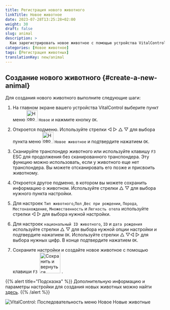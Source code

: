 ```yaml
---
title: Регистрация нового животного
linkTitle: Новое животное
date: 2023-07-28T13:25:28+02:00
weight: 30
draft: false
slug: animal
description: >
  Как зарегистрировать новое животное с помощью устройства VitalControl.
categories: [Новое животное]
tags: [Регистрация животных]
translationKey: new/animal
---
```

## Создание нового животного {#create-a-new-animal}

Для создания нового животного выполните следующие шаги:

1. На главном экране вашего устройства VitalControl выберите пункт меню <img src="/icons/main/new-animal.svg" width="35" align="bottom" alt="Новое животное" /> `Новое` и нажмите кнопку `OK`.

2. Откроется подменю. Используйте стрелки ◁ ▷ △ ▽ для выбора пункта меню <img src="/icons/main/new-animal.svg" width="35" align="bottom" alt="Новое животное" /> `Новое животное` и подтвердите нажатием `OK`.

3. Сканируйте транспондер животного или используйте клавишу `F3` ESC для продолжения без сканированного транспондера. Эту функцию можно использовать, если у животного еще нет транспондера. Вы можете отсканировать его позже и присвоить животному.

4. Откроется другое подменю, в котором вы можете сохранить информацию о животном. Используйте стрелки △ ▽ для выбора нужного пункта настройки.

5. Для настроек `Тип животного`,`Пол` ,`Вес при рождении`, `Порода`, `Местонахождение`, `Множественность` и `Легкость отела` используйте стрелки ◁ ▷ для выбора нужной настройки.

6. Для настроек `национальный ID животного`, `ID` и `дата рождения` используйте стрелки △ ▽ для выбора нужной опции настройки и подтвердите нажатием `OK`. Используйте стрелки △ ▽◁ ▷ для выбора нужных цифр. В конце подтвердите нажатием `OK`.

7. Сохраните настройки и создайте новое животное с помощью клавиши `F3` &nbsp;<img src="/icons/footer/save_exit.svg" width="65" align="bottom" alt="Сохранить и вернуться" />&nbsp;.

{{% alert title="Подсказка" %}}
Дополнительную информацию и параметры настройки для создания новых животных можно найти [здесь](../../settings/animal-registration/).
{{% /alert %}}

   ![VitalControl: Последовательность меню Новое Новые животные](../images/new.png "Создание нового животного")
